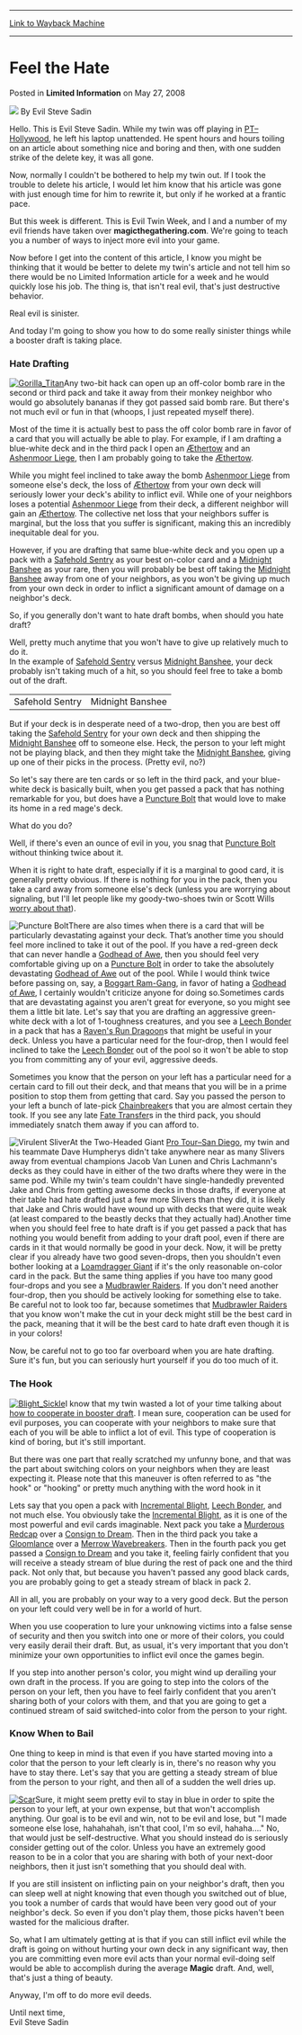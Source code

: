 
---
[Link to Wayback Machine](https://web.archive.org/web/20220117224647/https://magic.wizards.com/en/articles/archive/limited-information/feel-hate-2008-05-27)

[_metadata_:author]:- "Evil Steve Sadin"
[_metadata_:description]:- "Hello. This is Evil Steve Sadin. While my twin was off playing in PT–Hollywood, he left his laptop unattended. He spent hours and hours toiling on an article about something nice and boring and then, with one sudden strike of the delete key, it was all gone.Now, normally I couldn't be bothered to help my twin out. If I took the trouble to delete his article, I would let him"
[_metadata_:generator]:- "Drupal 7 (http://drupal.org)"
[_metadata_:node]:- "622566"
[_metadata_:publish_date]:- "2008-05-27"
[_metadata_:source]:- "div-main-content"
[_metadata_:title]:- "Feel the Hate"
[_metadata_:wayback_capture_timestamp]:- "2022-01-17 22:46:47"
[_metadata_:wayback_raw_url]:- "https://web.archive.org/web/20220117224647id_/https://magic.wizards.com/en/articles/archive/limited-information/feel-hate-2008-05-27"
[_metadata_:wayback_url]:- "https://magic.wizards.com/en/articles/archive/limited-information/feel-hate-2008-05-27"
---


Feel the Hate
=============



 Posted in **Limited Information**
 on May 27, 2008 






![](https://media.magic.wizards.com/styles/auth_small/public/generic-avatar-150_262.png)
By Evil Steve Sadin











Hello. This is Evil Steve Sadin. While my twin was off playing in [PT–Hollywood](/en/events/coverage/gindy-puts-name-lights), he left his laptop unattended. He spent hours and hours toiling on an article about something nice and boring and then, with one sudden strike of the delete key, it was all gone.

Now, normally I couldn't be bothered to help my twin out. If I took the trouble to delete his article, I would let him know that his article was gone with just enough time for him to rewrite it, but only if he worked at a frantic pace.

But this week is different. This is Evil Twin Week, and I and a number of my evil friends have taken over **magicthegathering.com**. We're going to teach you a number of ways to inject more evil into your game.

Now before I get into the content of this article, I know you might be thinking that it would be better to delete my twin's article and not tell him so there would be no Limited Information article for a week and he would quickly lose his job. The thing is, that isn't real evil, that's just destructive behavior.

Real evil is sinister.

And today I'm going to show you how to do some really sinister things while a booster draft is taking place.

### Hate Drafting

[![Gorilla_Titan](https://media.magic.wizards.com/image_legacy_migration/magic/images/cardart/OD/Gorilla_Titan.jpg)](http://gatherer.wizards.com/Pages/Card/Details.aspx?&name=Gorilla%2BTitan)Any two-bit hack can open up an off-color bomb rare in the second or third pack and take it away from their monkey neighbor who would go absolutely bananas if they got passed said bomb rare. But there's not much evil or fun in that (whoops, I just repeated myself there).

Most of the time it is actually best to pass the off color bomb rare in favor of a card that you will actually be able to play. For example, if I am drafting a blue-white deck and in the third pack I open an [Æthertow](https://gatherer.wizards.com/Pages/Card/Details.aspx?name=%C3%86thertow) and an [Ashenmoor Liege](https://gatherer.wizards.com/Pages/Card/Details.aspx?name=Ashenmoor+Liege), then I am probably going to take the [Æthertow](https://gatherer.wizards.com/Pages/Card/Details.aspx?name=%C3%86thertow).

While you might feel inclined to take away the bomb [Ashenmoor Liege](https://gatherer.wizards.com/Pages/Card/Details.aspx?name=Ashenmoor+Liege) from someone else's deck, the loss of [Æthertow](https://gatherer.wizards.com/Pages/Card/Details.aspx?name=%C3%86thertow) from your own deck will seriously lower your deck's ability to inflict evil. While one of your neighbors loses a potential [Ashenmoor Liege](https://gatherer.wizards.com/Pages/Card/Details.aspx?name=Ashenmoor+Liege) from their deck, a different neighbor will gain an [Æthertow](https://gatherer.wizards.com/Pages/Card/Details.aspx?name=%C3%86thertow). The collective net loss that your neighbors suffer is marginal, but the loss that you suffer is significant, making this an incredibly inequitable deal for you.

However, if you are drafting that same blue-white deck and you open up a pack with a [Safehold Sentry](https://gatherer.wizards.com/Pages/Card/Details.aspx?name=Safehold+Sentry) as your best on-color card and a [Midnight Banshee](https://gatherer.wizards.com/Pages/Card/Details.aspx?name=Midnight+Banshee) as your rare, then you will probably be best off taking the [Midnight Banshee](https://gatherer.wizards.com/Pages/Card/Details.aspx?name=Midnight+Banshee) away from one of your neighbors, as you won't be giving up much from your own deck in order to inflict a significant amount of damage on a neighbor's deck.

So, if you generally don't want to hate draft bombs, when should you hate draft?

Well, pretty much anytime that you won't have to give up relatively much to do it.  
 In the example of [Safehold Sentry](https://gatherer.wizards.com/Pages/Card/Details.aspx?name=Safehold+Sentry) versus [Midnight Banshee](https://gatherer.wizards.com/Pages/Card/Details.aspx?name=Midnight+Banshee), your deck probably isn't taking much of a hit, so you should feel free to take a bomb out of the draft.



|  |  |
| --- | --- |
| Safehold Sentry | Midnight Banshee |

But if your deck is in desperate need of a two-drop, then you are best off taking the [Safehold Sentry](https://gatherer.wizards.com/Pages/Card/Details.aspx?name=Safehold+Sentry) for your own deck and then shipping the [Midnight Banshee](https://gatherer.wizards.com/Pages/Card/Details.aspx?name=Midnight+Banshee) off to someone else. Heck, the person to your left might not be playing black, and then they might take the [Midnight Banshee](https://gatherer.wizards.com/Pages/Card/Details.aspx?name=Midnight+Banshee), giving up one of their picks in the process. (Pretty evil, no?)

So let's say there are ten cards or so left in the third pack, and your blue-white deck is basically built, when you get passed a pack that has nothing remarkable for you, but does have a [Puncture Bolt](https://gatherer.wizards.com/Pages/Card/Details.aspx?name=Puncture+Bolt) that would love to make its home in a red mage's deck.

What do you do?

Well, if there's even an ounce of evil in you, you snag that [Puncture Bolt](https://gatherer.wizards.com/Pages/Card/Details.aspx?name=Puncture+Bolt) without thinking twice about it.

When it is right to hate draft, especially if it is a marginal to good card, it is generally pretty obvious. If there is nothing for you in the pack, then you take a card away from someone else's deck (unless you are worrying about signaling, but I'll let people like my goody-two-shoes twin or Scott Wills [worry about that](http://archive.wizards.com/Magic/Magazine/Article.aspx?x=mtgcom/daily/sw80)).

![Puncture Bolt](http://gatherer.wizards.com/Handlers/Image.ashx?type=card&name=Puncture+Bolt)There are also times when there is a card that will be particularly devastating against your deck. That’s another time you should feel more inclined to take it out of the pool. If you have a red-green deck that can never handle a [Godhead of Awe](https://gatherer.wizards.com/Pages/Card/Details.aspx?name=Godhead+of+Awe), then you should feel very comfortable giving up on a [Puncture Bolt](https://gatherer.wizards.com/Pages/Card/Details.aspx?name=Puncture+Bolt) in order to take the absolutely devastating [Godhead of Awe](https://gatherer.wizards.com/Pages/Card/Details.aspx?name=Godhead+of+Awe) out of the pool. While I would think twice before passing on, say, a [Boggart Ram-Gang](https://gatherer.wizards.com/Pages/Card/Details.aspx?name=Boggart+Ram-Gang), in favor of hating a [Godhead of Awe](https://gatherer.wizards.com/Pages/Card/Details.aspx?name=Godhead+of+Awe), I certainly wouldn't criticize anyone for doing so.Sometimes cards that are devastating against you aren't great for everyone, so you might see them a little bit late. Let's say that you are drafting an aggressive green-white deck with a lot of 1-toughness creatures, and you see a [Leech Bonder](https://gatherer.wizards.com/Pages/Card/Details.aspx?name=Leech+Bonder) in a pack that has a [Raven's Run Dragoon](https://gatherer.wizards.com/Pages/Card/Details.aspx?name=Raven%27s+Run+Dragoon)s that might be useful in your deck. Unless you have a particular need for the four-drop, then I would feel inclined to take the [Leech Bonder](https://gatherer.wizards.com/Pages/Card/Details.aspx?name=Leech+Bonder) out of the pool so it won't be able to stop you from committing any of your evil, aggressive deeds.

Sometimes you know that the person on your left has a particular need for a certain card to fill out their deck, and that means that you will be in a prime position to stop them from getting that card. Say you passed the person to your left a bunch of late-pick [Chainbreaker](https://gatherer.wizards.com/Pages/Card/Details.aspx?name=Chainbreaker)s that you are almost certain they took. If you see any late [Fate Transfer](https://gatherer.wizards.com/Pages/Card/Details.aspx?name=Fate+Transfer)s in the third pack, you should immediately snatch them away if you can afford to.

![Virulent Sliver](http://gatherer.wizards.com/Handlers/Image.ashx?type=card&name=Virulent+Sliver)At the Two-Headed Giant [Pro Tour–San Diego](/en/events/coverage/sliver-kids-stun-san-diego), my twin and his teammate Dave Humpherys didn't take anywhere near as many Slivers away from eventual champions Jacob Van Lunen and Chris Lachmann's decks as they could have in either of the two drafts where they were in the same pod. While my twin's team couldn't have single-handedly prevented Jake and Chris from getting awesome decks in those drafts, if everyone at their table had hate drafted just a few more Slivers than they did, it is likely that Jake and Chris would have wound up with decks that were quite weak (at least compared to the beastly decks that they actually had).Another time when you should feel free to hate draft is if you get passed a pack that has nothing you would benefit from adding to your draft pool, even if there are cards in it that would normally be good in your deck. Now, it will be pretty clear if you already have two good seven-drops, then you shouldn't even bother looking at a [Loamdragger Giant](https://gatherer.wizards.com/Pages/Card/Details.aspx?name=Loamdragger+Giant) if it's the only reasonable on-color card in the pack. But the same thing applies if you have too many good four-drops and you see a [Mudbrawler Raiders](https://gatherer.wizards.com/Pages/Card/Details.aspx?name=Mudbrawler+Raiders). If you don't need another four-drop, then you should be actively looking for something else to take. Be careful not to look too far, because sometimes that [Mudbrawler Raiders](https://gatherer.wizards.com/Pages/Card/Details.aspx?name=Mudbrawler+Raiders) that you know won't make the cut in your deck might still be the best card in the pack, meaning that it will be the best card to hate draft even though it is in your colors!

Now, be careful not to go too far overboard when you are hate drafting. Sure it's fun, but you can seriously hurt yourself if you do too much of it.

### The Hook

[![Blight_Sickle](https://media.magic.wizards.com/image_legacy_migration/magic/images/cardart/SHM/Blight_Sickle.jpg)](http://gatherer.wizards.com/Pages/Card/Details.aspx?&name=Blight%2BSickle)I know that my twin wasted a lot of your time talking about [how to cooperate in booster draft](/en/articles/archive/limited-information/guide-cooperating-2008-03-18). I mean sure, cooperation can be used for evil purposes, you can cooperate with your neighbors to make sure that each of you will be able to inflict a lot of evil. This type of cooperation is kind of boring, but it's still important.

But there was one part that really scratched my unfunny bone, and that was the part about switching colors on your neighbors when they are least expecting it. Please note that this maneuver is often referred to as "the hook" or "hooking" or pretty much anything with the word hook in it

Lets say that you open a pack with [Incremental Blight](https://gatherer.wizards.com/Pages/Card/Details.aspx?name=Incremental+Blight), [Leech Bonder](https://gatherer.wizards.com/Pages/Card/Details.aspx?name=Leech+Bonder), and not much else. You obviously take the [Incremental Blight](https://gatherer.wizards.com/Pages/Card/Details.aspx?name=Incremental+Blight), as it is one of the most powerful and evil cards imaginable. Next pack you take a [Murderous Redcap](https://gatherer.wizards.com/Pages/Card/Details.aspx?name=Murderous+Redcap) over a [Consign to Dream](https://gatherer.wizards.com/Pages/Card/Details.aspx?name=Consign+to+Dream). Then in the third pack you take a [Gloomlance](https://gatherer.wizards.com/Pages/Card/Details.aspx?name=Gloomlance) over a [Merrow Wavebreakers](https://gatherer.wizards.com/Pages/Card/Details.aspx?name=Merrow+Wavebreakers). Then in the fourth pack you get passed a [Consign to Dream](https://gatherer.wizards.com/Pages/Card/Details.aspx?name=Consign+to+Dream) and you take it, feeling fairly confident that you will receive a steady stream of blue during the rest of pack one and the third pack. Not only that, but because you haven't passed any good black cards, you are probably going to get a steady stream of black in pack 2. 

All in all, you are probably on your way to a very good deck. But the person on your left could very well be in for a world of hurt.

When you use cooperation to lure your unknowing victims into a false sense of security and then you switch into one or more of their colors, you could very easily derail their draft. But, as usual, it's very important that you don't minimize your own opportunities to inflict evil once the games begin. 

If you step into another person's color, you might wind up derailing your own draft in the process. If you are going to step into the colors of the person on your left, then you have to feel fairly confident that you aren't sharing both of your colors with them, and that you are going to get a continued stream of said switched-into color from the person to your right.

### Know When to Bail

One thing to keep in mind is that even if you have started moving into a color that the person to your left clearly is in, there's no reason why you have to stay there. Let's say that you are getting a steady stream of blue from the person to your right, and then all of a sudden the well dries up. 

[![Scar](https://media.magic.wizards.com/image_legacy_migration/magic/images/cardart/SHM/Scar.jpg)](http://gatherer.wizards.com/Pages/Card/Details.aspx?&name=Scar)Sure, it might seem pretty evil to stay in blue in order to spite the person to your left, at your own expense, but that won't accomplish anything. Our goal is to be evil and win, not to be evil and lose, but "I made someone else lose, hahahahah, isn't that cool, I'm so evil, hahaha...." No, that would just be self-destructive. What you should instead do is seriously consider getting out of the color. Unless you have an extremely good reason to be in a color that you are sharing with both of your next-door neighbors, then it just isn't something that you should deal with.

If you are still insistent on inflicting pain on your neighbor's draft, then you can sleep well at night knowing that even though you switched out of blue, you took a number of cards that would have been very good out of your neighbor's deck. So even if you don't play them, those picks haven't been wasted for the malicious drafter.

So, what I am ultimately getting at is that if you can still inflict evil while the draft is going on without hurting your own deck in any significant way, then you are committing even more evil acts than your normal evil-doing self would be able to accomplish during the average **Magic** draft. And, well, that's just a thing of beauty.

Anyway, I'm off to do more evil deeds.

Until next time,  
 Evil Steve Sadin







